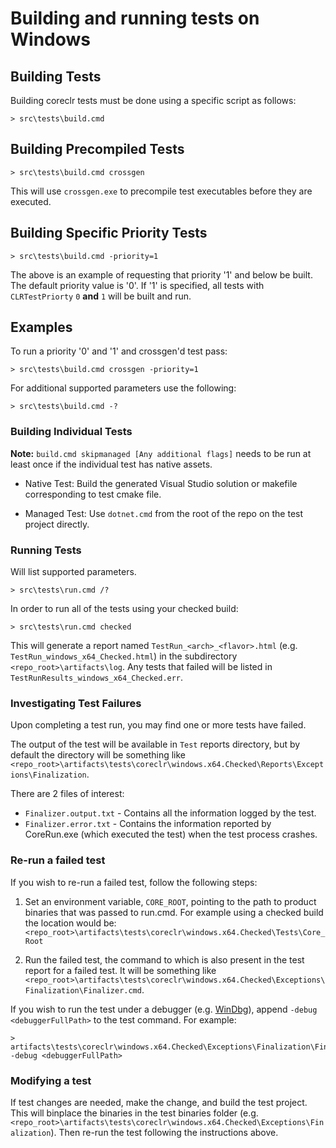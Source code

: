 Building and running tests on Windows
=====================================

## Building Tests

Building coreclr tests must be done using a specific script as follows:

```
> src\tests\build.cmd
```

## Building Precompiled Tests

```
> src\tests\build.cmd crossgen
```

This will use `crossgen.exe` to precompile test executables before they are executed.

## Building Specific Priority Tests

```
> src\tests\build.cmd -priority=1
```

The above is an example of requesting that priority '1' and below be built. The default priority value is '0'. If '1' is specified, all tests with `CLRTestPriorty` `0` **and** `1` will be built and run.

## Examples

To run a priority '0' and '1' and crossgen'd test pass:

```
> src\tests\build.cmd crossgen -priority=1
```

For additional supported parameters use the following:

```
> src\tests\build.cmd -?
```

### Building Individual Tests

**Note:** `build.cmd skipmanaged [Any additional flags]` needs to be run at least once if the individual test has native assets.

* Native Test: Build the generated Visual Studio solution or makefile corresponding to test cmake file.

* Managed Test: Use `dotnet.cmd` from the root of the repo on the test project directly.

### Running Tests

Will list supported parameters.

```
> src\tests\run.cmd /?
```

In order to run all of the tests using your checked build:

```
> src\tests\run.cmd checked
```

This will generate a report named `TestRun_<arch>_<flavor>.html` (e.g. `TestRun_windows_x64_Checked.html`) in the subdirectory `<repo_root>\artifacts\log`. Any tests that failed will be listed in `TestRunResults_windows_x64_Checked.err`.

### Investigating Test Failures

Upon completing a test run, you may find one or more tests have failed.

The output of the test will be available in `Test` reports directory, but by default the directory will be something like `<repo_root>\artifacts\tests\coreclr\windows.x64.Checked\Reports\Exceptions\Finalization`.

There are 2 files of interest:

- `Finalizer.output.txt` - Contains all the information logged by the test.
- `Finalizer.error.txt` - Contains the information reported by CoreRun.exe (which executed the test) when the test process crashes.

### Re-run a failed test

If you wish to re-run a failed test, follow the following steps:

1) Set an environment variable, `CORE_ROOT`, pointing to the path to product binaries that was passed to run.cmd.
For example using a checked build the location would be: `<repo_root>\artifacts\tests\coreclr\windows.x64.Checked\Tests\Core_Root`

2) Run the failed test, the command to which is also present in the test report for a failed test. It will be something like `<repo_root>\artifacts\tests\coreclr\windows.x64.Checked\Exceptions\Finalization\Finalizer.cmd`.

If you wish to run the test under a debugger (e.g. [WinDbg](http://msdn.microsoft.com/library/windows/hardware/ff551063(v=vs.85).aspx)), append `-debug <debuggerFullPath>` to the test command. For example:

```
> artifacts\tests\coreclr\windows.x64.Checked\Exceptions\Finalization\Finalizer.cmd -debug <debuggerFullPath>
```

### Modifying a test

If test changes are needed, make the change, and build the test project. This will binplace the binaries in the test binaries folder (e.g. `<repo_root>\artifacts\tests\coreclr\windows.x64.Checked\Exceptions\Finalization`). Then re-run the test following the instructions above.
